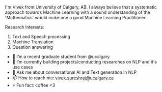 
I'm Vivek from University of Calgary, AB. I always believe that a systematic approach towards Machine Learning with a sound understanding of the 'Mathematics' would make one a good Machine Learning Practitioner.

Research Interests:
1. Text and Speech processing
2. Machine Translation
2. Question answering

- 🔭 I’m a recent graduate student from @ucalgary
- 🌱 I’m currently building projects/conducting researches on NLP and it's use cases
- 💬 Ask me about conversational AI and Text generation in NLP 
- 📫 How to reach me: vivek.sureshraj@ucalgary.ca
- ⚡ Fun fact: coffee <3
